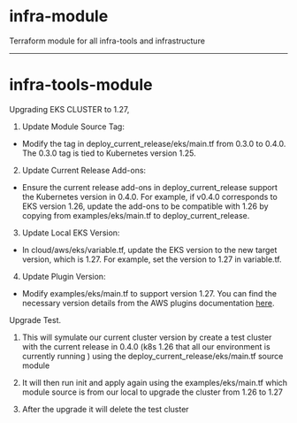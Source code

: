 # infra-module
Terraform module for all infra-tools and infrastructure


------

# infra-tools-module


Upgrading EKS CLUSTER to 1.27,
1. Update Module Source Tag:

- Modify the tag in deploy_current_release/eks/main.tf from 0.3.0 to 0.4.0. The 0.3.0 tag is tied to Kubernetes version 1.25.

2. Update Current Release Add-ons:

- Ensure the current release add-ons in deploy_current_release support the Kubernetes version in 0.4.0. For example, if v0.4.0 corresponds to EKS version 1.26, update the add-ons to be compatible with 1.26 by copying from examples/eks/main.tf to deploy_current_release.

3. Update Local EKS Version:

- In cloud/aws/eks/variable.tf, update the EKS version to the new target version, which is 1.27. For example, set the version to 1.27 in variable.tf.

4. Update Plugin Version:

- Modify examples/eks/main.tf to support version 1.27. You can find the necessary version details from the AWS plugins documentation [here](https://docs.aws.amazon.com/eks/latest/userguide/managing-kube-proxy.html).

Upgrade Test. 

1. This will symulate our current cluster version by create a test cluster with the current release in 0.4.0 (k8s 1.26 that all our environment is currently running ) using the deploy_current_release/eks/main.tf source module 

2. It will then run init and apply again using the examples/eks/main.tf which module source is from our local to upgrade the cluster from 1.26 to 1.27 

3. After the upgrade it will delete the test cluster 